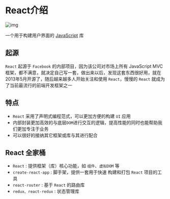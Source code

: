 # React介绍

![img](https://raw.githubusercontent.com/MuGuiLin/React.js/master/logo.jpg)

一个用于构建用户界面的 <u>JavaScript</u> 库



## 起源

`React` 起源于 `Facebook` 的内部项目，因为该公司对市场上所有 JavaScript MVC 框架，都不满意，就决定自己写一套，做出来以后，发现这套东西很好用，就在2013年5月开源了，随后越来越多人开始关注和使用 `React`，慢慢的 `React` 就成为了当前最流行的前端开发框架之一



## 特点

- `React` 采用了声明式编程范式，可以更加方便的构建 `UI` 应用
- 内部封装更加高效的与底层`DOM`进行交互的逻辑，提高性能的同时也能帮助我们更加专注于业务
- 可以很好的接纳其它框架或库与其进行配合



## React 全家桶

- `React` : 提供框架（库）核心功能，如 `组件`、`虚拟DOM` 等
- `create-react-app` : 脚手架，提供一套用于快速 构建和打包 `React` 项目的工具
- `react-router` : 基于 `React` 的路由库
- `redux、react-redux` : 状态管理库